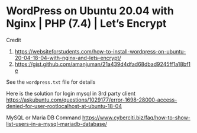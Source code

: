 #  WordPress on Ubuntu 20.04 with Nginx | PHP (7.4) | Let’s Encrypt

Credit
1. https://websiteforstudents.com/how-to-install-wordpress-on-ubuntu-20-04-18-04-with-nginx-and-lets-encrypt/
2. https://gist.github.com/amanjuman/21a439d4dfad68dbad9245ff1a18bf1e

See the `wordpress.txt` file for details

Here is the solution for login mysql in 3rd party client
https://askubuntu.com/questions/1029177/error-1698-28000-access-denied-for-user-rootlocalhost-at-ubuntu-18-04

MySQL or Maria DB Command
https://www.cyberciti.biz/faq/how-to-show-list-users-in-a-mysql-mariadb-database/

